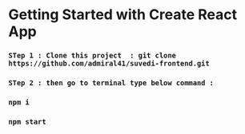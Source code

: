 # Getting Started with Create React App

### `STep 1 : Clone this project  : git clone https://github.com/admiral41/suvedi-frontend.git`
### `STep 2 : then go to terminal type below command :`
### `npm i `
### `npm start`

